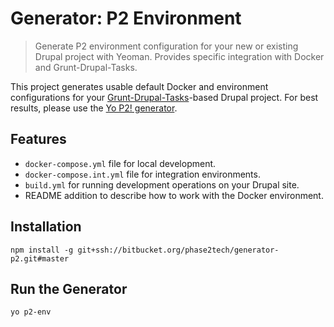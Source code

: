 # Generator: P2 Environment

> Generate P2 environment configuration for your new or existing Drupal project
with Yeoman. Provides specific integration with Docker and Grunt-Drupal-Tasks.

This project generates usable default Docker and environment configurations for
your [Grunt-Drupal-Tasks](https://github.com/phase2/grunt-drupal-tasks)-based
Drupal project. For best results, please use the [Yo P2! generator](https://bitbucket.org/phase2tech/generator-p2).

## Features

* `docker-compose.yml` file for local development.
* `docker-compose.int.yml` file for integration environments.
* `build.yml` for running development operations on your Drupal site.
* README addition to describe how to work with the Docker environment.

## Installation

```
npm install -g git+ssh://bitbucket.org/phase2tech/generator-p2.git#master
```

## Run the Generator

```
yo p2-env
```
